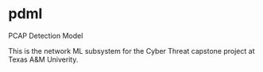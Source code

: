 # pdml
PCAP Detection Model 

This is the network ML subsystem for the Cyber Threat capstone project at Texas A&M Univerity. 
